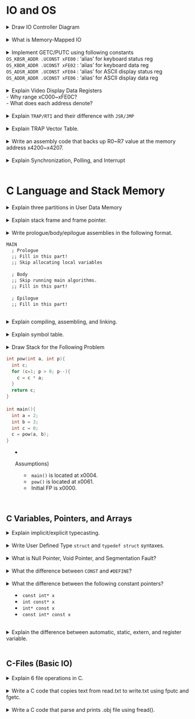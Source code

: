 # IO and OS

<details>
  <summary>Draw IO Controller Diagram</summary>
  <p>
  
  <img src="../images/m08/001.png">
  
  </p>
</details><br>

<details>
  <summary>What is Memory-Mapped IO</summary>
  <p>
  
  Assign a memory address to each device register <br>
  <img src="../images/m08/002.png">
  </p>
</details><br>

<details>
  <summary>Implement GETC/PUTC using following constants
  <br>
  <code>OS_KBSR_ADDR .UCONST xFE00</code> : ‘alias’ for keyboard status reg <br>
  <code>OS_KBDR_ADDR .UCONST xFE02</code> : ‘alias’ for keyboard data reg <br>
  <code>OS_ADSR_ADDR .UCONST xFE04</code> : ‘alias’ for ASCII display status reg <br>
  <code>OS_ADDR_ADDR .UCONST xFE06</code> : ‘alias’ for ASCII display data reg <br>
  
  </summary>
  <p>
  
```assy
OS_KBSR_ADDR .UCONST xFE00    ; ‘alias’ for keyboard status reg
OS_KBDR_ADDR .UCONST xFE02    ; ‘alias’ for keyboard data reg
OS_ADSR_ADDR .UCONST xFE04    ; ‘alias’ for ASCII display status reg
OS_ADDR_ADDR .UCONST xFE06    ; ‘alias’ for ASCII display data reg

.CODE
;; Keyboard Read Code
GETC
  LC R0, OS_KBSR_ADDR
  LDR R0, R0, #0
  BRnz GETC
  LC R0, OS_KBDR_ADDR
  LDR R0, R0, #0          ; Read Keyboard input and write on R0.

;; ASCII Display Write Code
PUTC
  LC R1, OS_ADSR_ADDR
  LDR R1, R1, #0
  BRnz PUTC
  LC R1, OS_ADDR_ADDR
  STR R0, R1, #0          ; Write R0 to ASCII Display(R1)
```
  
  </p>
</details><br>

<details>
  <summary>Explain Video Display Data Registers <br>
  - Why range xC000~xFE0C? <br>
  - What does each address denote?<br>
  
  </summary>
  <p>
  
  $`128\times 124`$ addresses, each denoting pixels. MSB not used and 5 digits for each RGB.
  
  </p>
</details><br>

<details>
  <summary>Explain <code>TRAP/RTI</code> and their difference with <code>JSR/JMP</code></summary>
  <p>
  
  [Answer](../notes/m08.md#concept-trap--rti-instruction)
  
  </p>
</details><br>

<details>
  <summary>Explain TRAP Vector Table.</summary>
  <p>
  
  [Answer](../notes/m08.md#concept-trap-vector-table)   
  - The first 256 lines of OS Program Memory.
    ```assy
    .OS
    .CODE
    .ADDR x8000
        JMP TRAP_GETC       ; x00
        JMP TRAP_PUTC       ; x01
        JMP TRAP_DRAW_H_LINE; x02
        ...
        JMP TRAP_TURNOFF_CPU; xFF
    ```
  
  </p>
</details><br>

<details>
  <summary>Write an assembly code that backs up R0~R7 value at the memory address x4200~x4207.</summary>
  <p>
  
```assy
TEMPS .UCONST x4200   ; Label the temporary storage as TEMP and assign x4200.
LC R7, TEMPS          ; Load the address of TEMPS into R7
STR R0, R7, #0        ; Store R0 in TEMPS[0]
STR R1, R7, #1        ; Store R1 in TEMPS[1]
STR R2, R7, #2        ; Store R2 in TEMPS[2]
STR R3, R7, #3        ; Store R3 in TEMPS[3]
STR R4, R7, #4        ; Store R4 in TEMPS[4]
STR R5, R7, #5        ; Store R5 in TEMPS[5]
STR R6, R7, #6        ; Store R6 in TEMPS[6]
```
  
  </p>
</details><br>

<details>
  <summary>Explain Synchronization, Polling, and Interrupt</summary>
  <p>
  
  [Answer](../notes/m08.md#concept-synchronization)   

  </p>
</details><br>



# C Language and Stack Memory

<details>
  <summary>Explain three partitions in User Data Memory</summary>
  <p>
  
  <img src="../images/m09/002.png">
  
  </p>
</details><br>

<details>
  <summary>Explain stack frame and frame pointer.</summary>
  <p>
  
  [Answer](../notes/m09.md#concept-stack-frame)   
  
  </p>
</details><br>

<details>
  <summary>Write prologue/body/epilogue assemblies in the following format.<br>
  
```assy
MAIN
  ; Prologue
  ;; Fill in this part!
  ;; Skip allocating local variables

  ; Body
  ;; Skip running main algorithms.
  ;; Fill in this part!

  ; Epilogue
  ;; Fill in this part!
```
  
  </summary>
  <p>
  

- Answer
  ```assy
  MAIN
    ; Prologue
    ADD R6, R6, #-3   ; Increase stack for RV, RA, and FP
    STR R7, R6, #-1   ; Store R7(return address given by the caller with JSR) at dmem[R6-1]
    STR R5, R6, #0    ; Store previous R5 at dmem[R6]
    ADD R5, R6, #0    ; Update FP.
    ;; Skip allocating local variables

    ; Body
    ;; Skip running main algorithms.
    ;; Put return value at R7.
    ;; e.g.) CONST R7, #0

    ; Epilogue
    ADD R6, R5, #0    ; Pop stack by moving R6 to FP.
    ADD R6, R6, #3    ; Pop FP, RA, RV
    STR R7, R6, #-1   ; Store Main's return value at R7 at RV.
    LDR R5, R6, #-3   ; Load previous FP at R5.
    LDR R7, R6, #-2   ; Load RA at R7.
    RET               ; PC = R7
  ```
  
  </p>
</details><br>

<details>
  <summary>Explain compiling, assembling, and linking.</summary>
  <p>
  
  <img src="../images/m09/001.png"><br>
  
  - Compiling : High Level Program (.c) -> Assembly (.asm)
  - Assembling : Assembly (.asm) -> Machine code (.o, .obj)
  - Linking : Machine code (.o, .obj) -> Executable.
  
  </p>
</details><br>

<details>
  <summary>Explain symbol table.</summary>
  <p>
  
  [Answer](../notes/m09.md#concept-symbol-table)   
  
  </p>
</details><br>

<details>
  <summary>Draw Stack for the Following Problem
  
```c
int pow(int a, int p){
  int c;
  for (c=1; p > 0; p--){
    c = c * a;
  }
  return c;
}

int main(){
  int a = 2;
  int b = 3;
  int c = 0;
  c = pow(a, b);
}
```

- Assumptions)
  - `main()` is located at x0004.
  - `pow()` is located at x0061.
  - Initial FP is x0000.  
  
  </summary>
  <p>
  
|Address|Value|Desc.|
|:-:|:-:|:-|
|x7FF3|#1->#2->#4->#8|c|
|x7FF4|x7FFC|pow's FP|
|x7FF5|x0062|pow's RA|
|x7FF6|#8|pow's RV|
|x7FF7|#2|a|
|x7FF8|#3->#2->#1->#0|p|
|x7FF9|#0->#8|c|
|x7FFA|#3|b|
|x7FFB|#2|a|
|x7FFC|x0000|main's FP|
|x7FFD|x0005|main's RA|
|x7FFE|0|main's RV|
|x7FFF||Argument to main|
  
  </p>
</details><br>


## C Variables, Pointers, and Arrays

<details>
  <summary>Explain implicit/explicit typecasting.</summary>
  <p>
  
  [Answer](../notes/m10.md#concept-type-casting)   
  
  </p>
</details><br>

<details>
  <summary>Write User Defined Type <code>struct</code> and <code>typedef struct</code> syntaxes.</summary>
  <p>
  
  [Answer](../notes/m10.md#concept-user-defined-type)   
  
  </p>
</details><br>

<details>
  <summary>What is Null Pointer, Void Pointer, and Segmentation Fault?</summary>
  <p>
  
  [Null Pointer & Segmentation Fault](../notes/m10.md#concept-null-pointer)     
  [Void Pointer](../notes/m10.md#concept-void-pointer)     
  
  </p>
</details><br>

<details>
  <summary>What the difference between <code>CONST</code> and <code>#DEFINE</code>?</summary>
  <p>
  
  [Answer](../notes/m10.md#concept-constants)     
  
  </p>
</details><br>

<details>
  <summary>What the difference between the following constant pointers?<br>
  
  - `const int* x`
  - `int const* x`
  - `int* const x`
  - `const int* const x`
  
  </summary>
  <p>
    
  - `const int* x` : Cannot change `*x` (the value where the pointer is pointing at).
  - `int const* x` : Cannot change `*x` (the value where the pointer is pointing at).
  - `int* const x` : Cannot change `z` (the address that the pointer holds).
  - `const int* const x` : Cannot change both.
  
  </p>
</details><br>

<details>
  <summary>Explain the difference between automatic, static, extern, and register variable.</summary>
  <p>
    
  [Answer](../notes/m10.md#concept-storage-classes-for-variables-in-c)  
  
  </p>
</details><br>

## C-Files (Basic IO)

<details>
  <summary>Explain 6 file operations in C.</summary>
  <p>
    
  [Answer](../notes/m12.md#concept-file-operations-in-c)  
  
  </p>
</details><br>

<details>
  <summary>Write a C code that copies text from read.txt to write.txt using fputc and fgetc.</summary>
  <p>
    
```c
#include <stdio.h>
#include <stdlib.h>

int main(){
        FILE* read_file = fopen("read.txt", "r");
        if (read_file == NULL){
                perror("Read file open error.\n");
                return 1;
        }

        FILE* write_file = fopen("write.txt", "w");
        if (write_file == NULL){
                perror("Write file open error.\n");
                return 1;
        }
        char curr;

        while (1){
                curr = fgetc(read_file);
                fputc(curr, write_file);
                if (curr == EOF) break;
        }

        fclose(read_file);
        fclose(write_file);
        return 0;
}
```
  
  </p>
</details><br>

<details>
  <summary>Write a C code that parse and prints .obj file using fread().</summary>
  <p>
    
```c
#include <stdio.h>
#include <stdlib.h>

int main(){
        FILE* obj_file = fopen("test.obj", "rb");
        if (obj_file == NULL){
                perror("obj_file not opened.\n");
                return 1;
        }

        unsigned short int curr;

        while (fread(&curr, sizeof(unsigned short int), 1, obj_file) == 1){
                 curr = curr << 8 | curr >> 8;
                 printf("%04x\n", curr);
        }

        fclose(obj_file);

}
```
  
  </p>
</details><br>



